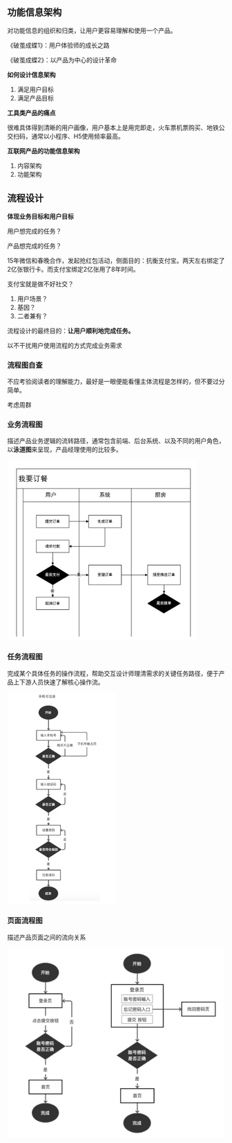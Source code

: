 ## 功能信息架构

对功能信息的组织和归类，让用户更容易理解和使用一个产品。

《破茧成蝶1》：用户体验师的成长之路

《破茧成蝶2》：以产品为中心的设计革命

**如何设计信息架构**

1. 满足用户目标
2. 满足产品目标

**工具类产品的痛点**

很难具体得到清晰的用户画像，用户基本上是用完即走，火车票机票购买、地铁公交扫码，通常以小程序、H5使用频率最高。

**互联网产品的功能信息架构**

1. 内容架构
2. 功能架构



## 流程设计

**体现业务目标和用户目标**

用户想完成的任务？

产品想完成的任务？

15年微信和春晚合作，发起抢红包活动，侧面目的：抗衡支付宝。两天左右绑定了2亿张银行卡。而支付宝绑定2亿张用了8年时间。

支付宝就是做不好社交？

1. 用户场景？
2. 基因？
3. 二者兼有？

流程设计的最终目的：**让用户顺利地完成任务。**

以不干扰用户使用流程的方式完成业务需求

### 流程图自查

不应考验阅读者的理解能力，最好是一眼便能看懂主体流程是怎样的，但不要过分简单。

考虑周群

### 业务流程图

描述产品业务逻辑的流转路径，通常包含前端、后台系统、以及不同的用户角色，以**泳道图**来呈现，产品经理使用的比较多。

![业务流程图](./images/业务流程图.png)



### 任务流程图

完成某个具体任务的操作流程，帮助交互设计师理清需求的关键任务路径，便于产品上下游人员快速了解核心操作流。

![任务流程图](./images/任务流程图.png)

### 页面流程图

描述产品页面之间的流向关系

![页面流程图](./images/页面流程图.png)

